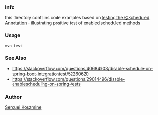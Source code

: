 ### Info
   this directory contains code examples based on [testing the @Scheduled Annotation](https://www.baeldung.com/spring-testing-scheduled-annotation) - illustrating positive test of enabled scheduled methods

### Usage

```sh
mvn test
```

### See Also

  * https://stackoverflow.com/questions/40684903/disable-schedule-on-spring-boot-integrationtest/52260620
  * https://stackoverflow.com/questions/29014496/disable-enablescheduling-on-spring-tests

### Author
[Serguei Kouzmine](kouzmine_serguei@yahoo.com)
